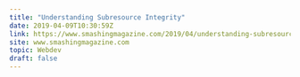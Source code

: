 ```yaml
---
title: "Understanding Subresource Integrity"
date: 2019-04-09T10:30:59Z
link: https://www.smashingmagazine.com/2019/04/understanding-subresource-integrity/
site: www.smashingmagazine.com
topic: Webdev
draft: false
---
```

